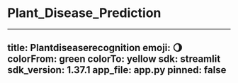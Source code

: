 # Plant_Disease_Prediction

---
title: Plantdiseaserecognition
emoji: 🌖
colorFrom: green
colorTo: yellow
sdk: streamlit
sdk_version: 1.37.1
app_file: app.py
pinned: false
---
